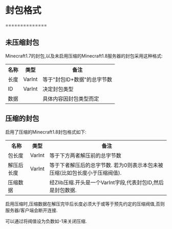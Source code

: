# 封包格式
==============
## 未压缩封包
Minecraft1.7的封包,以及未启用压缩的Minecraft1.8服务器的封包采用这种格式:
<table>
	<tr>
		<th>名称</th>
		<th>类型</th>
		<th>备注</th>
	</tr>
	<tr>
		<td>长度</td>
		<td>VarInt</td>
		<td>等于"封包ID+数据"的总字节数</td>
	</tr>
	<tr>
		<td>ID</td>
		<td>VarInt</td>
		<td>决定封包类型</td>
	</tr>
	<tr>
		<td>数据</td>
		<td></td>
		<td>具体内容因封包类型而定</td>
	</tr>
</table>

## 压缩的封包
启用了压缩的Minecraft1.8封包格式如下:
<table>
	<tr>
		<th>名称</th>
		<th>类型</th>
		<th>备注</th>
	</tr>
	<tr>
		<td>包长度</td>
		<td>VarInt</td>
		<td>等于下方两者解压前的总字节数</td>
	</tr>
	<tr>
		<td>解压后长度</td>
		<td>VarInt</td>
		<td>等于下者解压后的总字节数. 若为0则表示本包未被压缩(比如包长度小于压缩阀值).</td>
	</tr>
	<tr>
		<td>压缩数据</td>
		<td></td>
		<td>经Zlib压缩.开头是一个VarInt字段,代表封包ID,然后是封包数据.</td>
	</tr>
</table>

启用压缩时,压缩数据在解压完毕后长度必须大于或等于预先约定的压缩阀值,否则服务器/客户端会断开连接.

可以通过将阀值设为负数如-1来关闭压缩.
